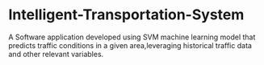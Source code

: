 # Intelligent-Transportation-System
A Software application developed using SVM machine learning model that predicts traffic conditions in a given area,leveraging historical traffic data and other relevant variables.
